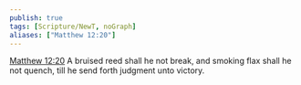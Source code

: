 ```yaml
---
publish: true
tags: [Scripture/NewT, noGraph]
aliases: ["Matthew 12:20"]
---
```

[Matthew 12:20](https://churchofjesuschrist.org/study/scriptures/nt/matt/12?lang=eng&id=p20#p20) A bruised reed shall he not break, and smoking flax shall he not quench, till he send forth judgment unto victory.
